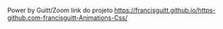 Power by Guitt/Zoom
link do projeto https://francisguitt.github.io/https-github.com-francisguitt-Animations-Css/
